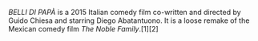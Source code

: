_BELLI DI PAPÀ_ is a 2015 Italian comedy film co-written and directed by Guido Chiesa and starring Diego Abatantuono. It is a loose remake of the Mexican comedy film _The Noble Family_.[1][2]
